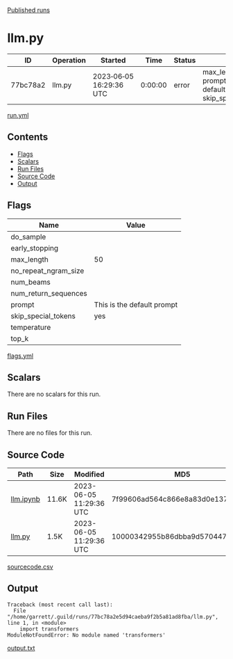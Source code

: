 [Published runs](../README.md)

# llm.py

| ID                   | Operation           | Started                  | Time                | Status           | Label                |
| --                   | ---------           | ---------                | ----                | ------           | -----                |
| 77bc78a2 | llm.py | 2023&#8209;06&#8209;05 16:29:36 UTC | 0:00:00 | error | max_length=50 prompt='This is the default prompt' skip_special_tokens=yes |

[run.yml](run.yml)

## Contents

- [Flags](#flags)
- [Scalars](#scalars)
- [Run Files](#run-files)
- [Source Code](#source-code)
- [Output](#output)

## Flags

| Name | Value |
| ---- | ----- |
| do_sample |  |
| early_stopping |  |
| max_length | 50 |
| no_repeat_ngram_size |  |
| num_beams |  |
| num_return_sequences |  |
| prompt | This is the default prompt |
| skip_special_tokens | yes |
| temperature |  |
| top_k |  |

[flags.yml](flags.yml)
## Scalars

There are no scalars for this run.
## Run Files

There are no files for this run.
## Source Code

| Path | Size | Modified | MD5 |
| ---- | ---- | -------- | --- |
| [llm.ipynb](sourcecode/llm.ipynb) | 11.6K | 2023-06-05 11:29:36 UTC | 7f99606ad564c866e8a83d0e137df793 |
| [llm.py](sourcecode/llm.py) | 1.5K | 2023-06-05 11:29:36 UTC | 10000342955b86dbba9d570447c40197 |

[sourcecode.csv](sourcecode.csv)
## Output

```
Traceback (most recent call last):
  File "/home/garrett/.guild/runs/77bc78a2e5d94caeba9f2b5a81ad8fba/llm.py", line 1, in <module>
    import transformers
ModuleNotFoundError: No module named 'transformers'
```

[output.txt](output.txt)

